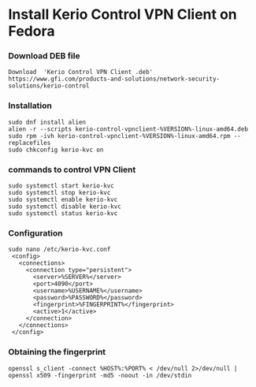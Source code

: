 Install Kerio Control VPN Client on Fedora
==========================================

### Download DEB file
```
Download  'Kerio Control VPN Client .deb'
https://www.gfi.com/products-and-solutions/network-security-solutions/kerio-control
```

### Installation
```
sudo dnf install alien
alien -r --scripts kerio-control-vpnclient-%VERSION%-linux-amd64.deb
sudo rpm -ivh kerio-control-vpnclient-%VERSION%-linux-amd64.rpm --replacefiles
sudo chkconfig kerio-kvc on
```

### commands to control VPN Client
```
sudo systemctl start kerio-kvc
sudo systemctl stop kerio-kvc
sudo systemctl enable kerio-kvc
sudo systemctl disable kerio-kvc
sudo systemctl status kerio-kvc
```

### Configuration
```
sudo nano /etc/kerio-kvc.conf
 <config>
   <connections>
     <connection type="persistent">
       <server>%SERVER%</server>
       <port>4090</port>
       <username>%USERNAME%</username>
       <password>%PASSWORD%</password>
       <fingerprint>%FINGERPRINT%</fingerprint>
       <active>1</active>
     </connection>
   </connections>
 </config>

```

### Obtaining the fingerprint
```
openssl s_client -connect %HOST%:%PORT% < /dev/null 2>/dev/null | openssl x509 -fingerprint -md5 -noout -in /dev/stdin
```
